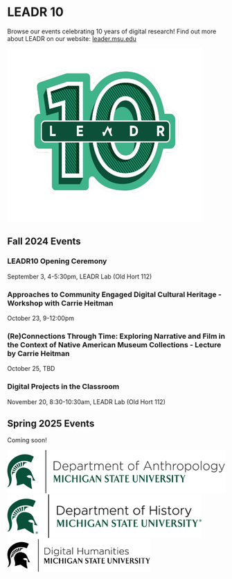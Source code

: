 # LEADR 10
Browse our events celebrating 10 years of digital research! Find out more about LEADR on our website: [leader.msu.edu](leadr.msu.edu)

<img src="LEADR10_logo.png" width=450 height=400>

## Fall 2024 Events

### LEADR10 Opening Ceremony
September 3, 4-5:30pm, LEADR Lab (Old Hort 112)

### Approaches to Community Engaged Digital Cultural Heritage - Workshop with Carrie Heitman
October 23, 9-12:00pm

### (Re)Connections Through Time: Exploring Narrative and Film in the Context of Native American Museum Collections - Lecture by Carrie Heitman
October 25, TBD

### Digital Projects in the Classroom
November 20, 8:30-10:30am, LEADR Lab (Old Hort 112)

## Spring 2025 Events
Coming soon!






<footer>
<img src="Dept-Anthro_Helmet_Green.png" height=100> <img src="Dept-History_Helmet_Green-r.png" height=100>
     <img class="aligncenter" src="DH-MSU_logo.png" height=75> 
</footer>
